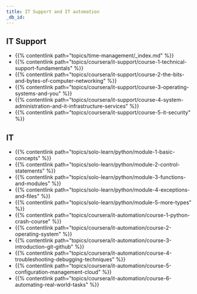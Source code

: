 ```yaml
---
title: IT Support and IT automation
_db_id: 
---
```


## IT Support
- {{% contentlink path="topics/time-management/_index.md" %}}
- {{% contentlink path="topics/coursera/it-support/course-1-technical-support-fundamentals" %}}
- {{% contentlink path="topics/coursera/it-support/course-2-the-bits-and-bytes-of-computer-networking" %}}
- {{% contentlink path="topics/coursera/it-support/course-3-operating-systems-and-you" %}}
- {{% contentlink path="topics/coursera/it-support/course-4-system-administration-and-it-infrastructure-services" %}}
- {{% contentlink path="topics/coursera/it-support/course-5-it-security" %}}

## IT
- {{% contentlink path="topics/solo-learn/python/module-1-basic-concepts" %}}
- {{% contentlink path="topics/solo-learn/python/module-2-control-statements" %}}
- {{% contentlink path="topics/solo-learn/python/module-3-functions-and-modules" %}}
- {{% contentlink path="topics/solo-learn/python/module-4-exceptions-and-files" %}}
- {{% contentlink path="topics/solo-learn/python/module-5-more-types" %}}
- {{% contentlink path="topics/coursera/it-automation/course-1-python-crash-course" %}}
- {{% contentlink path="topics/coursera/it-automation/course-2-operating-system" %}}
- {{% contentlink path="topics/coursera/it-automation/course-3-introduction-git-github" %}}
- {{% contentlink path="topics/coursera/it-automation/course-4-troubleshooting-debugging-techniques" %}}
- {{% contentlink path="topics/coursera/it-automation/course-5-configuration-management-cloud" %}}
- {{% contentlink path="topics/coursera/it-automation/course-6-automating-real-world-tasks" %}}
